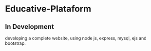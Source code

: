 # Educative-Plataform

## In Development

developing a complete website, using node js, express, mysql, ejs and bootstrap.
